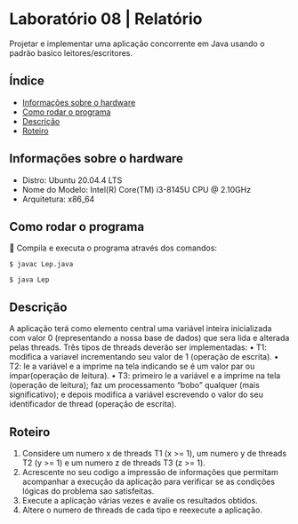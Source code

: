 # Laboratório 08 | Relatório
Projetar e implementar uma aplicação concorrente em Java usando o padrão
basico leitores/escritores.

## Índice
* [Informações sobre o hardware](#informações-sobre-o-hardware)
* [Como rodar o programa](#como-rodar-o-programa)
* [Descrição](#descrição)
* [Roteiro](#roteiro)

## Informações sobre o hardware
- Distro: Ubuntu 20.04.4 LTS
- Nome do Modelo: Intel(R) Core(TM) i3-8145U CPU @ 2.10GHz
- Arquitetura: x86_64

## Como rodar o programa
:thinking: Compila e executa o programa através dos comandos:
```
$ javac Lep.java
```
```
$ java Lep
```

## Descrição
A aplicação terá como elemento central uma variável inteira inicializada com valor 0 (representando a nossa base de dados) que sera lida e alterada pelas threads.
Três tipos de threads deverão ser implementadas:
• T1: modifica a variavel incrementando seu valor de 1 (operação de escrita).
• T2: le a variável e a imprime na tela indicando se é um valor par ou ímpar(operação de leitura).
• T3: primeiro le a variável e a imprime na tela (operação de leitura); faz um processamento “bobo” qualquer (mais significativo); e depois modifica a variável escrevendo o valor do seu identificador de thread (operação de escrita).

## Roteiro
1. Considere um numero x de threads T1 (x >= 1), um numero y de threads T2
(y >= 1) e um numero z de threads T3 (z >= 1).
2. Acrescente no seu codigo a impressão de informações que permitam acompanhar a execução da aplicação para verificar se as condições lógicas do problema sao satisfeitas.
3. Execute a aplicação várias vezes e avalie os resultados obtidos.
4. Altere o numero de threads de cada tipo e reexecute a aplicação.